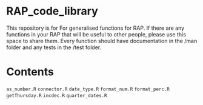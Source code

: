 # RAP_code_library

This repository is for For generalised functions for RAP. If there are any functions in your RAP that will be useful to other people, please use this space to share them. Every function should have documentation in the /man folder and any tests in the /test folder.

# Contents

`as_number.R`
`connector.R`
`date_type.R`
`format_num.R`
`format_perc.R`
`getThursday.R`
`incdec.R`
`quarter_dates.R`


